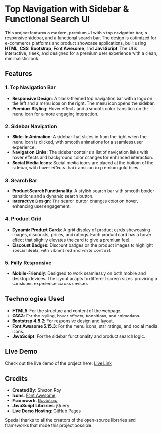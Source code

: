 # Top Navigation with Sidebar & Functional Search UI

This project features a modern, premium UI with a top navigation bar, a responsive sidebar, and a functional search bar. The design is optimized for e-commerce platforms and product showcase applications, built using **HTML**, **CSS**, **Bootstrap**, **Font Awesome**, and **JavaScript**. The UI is interactive, sleek, and designed for a premium user experience with a clean, minimalistic look.


## Features

### 1. Top Navigation Bar
- **Responsive Design**: A black-themed top navigation bar with a logo on the left and a menu icon on the right. The menu icon opens the sidebar.
- **Premium Styling**: Hover effects and a smooth color transition on the menu icon for a more engaging interaction.
  
### 2. Sidebar Navigation
- **Slide-In Animation**: A sidebar that slides in from the right when the menu icon is clicked, with smooth animations for a seamless user experience.
- **Navigation Links**: The sidebar contains a list of navigation links with hover effects and background color changes for enhanced interaction.
- **Social Media Icons**: Social media icons are placed at the bottom of the sidebar, with hover effects that transition to premium gold hues.

### 3. Search Bar
- **Product Search Functionality**: A stylish search bar with smooth border transitions and a dynamic search button.
- **Interactive Design**: The search button changes color on hover, enhancing user engagement.
  
### 4. Product Grid
- **Dynamic Product Cards**: A grid display of product cards showcasing images, discounts, prices, and ratings. Each product card has a hover effect that slightly elevates the card to give a premium feel.
- **Discount Badges**: Discount badges on the product images to highlight special deals, with vibrant red and white contrast.
  
### 5. Fully Responsive
- **Mobile-Friendly**: Designed to work seamlessly on both mobile and desktop devices. The layout adapts to different screen sizes, providing a consistent experience across devices.
  
## Technologies Used

- **HTML5**: For the structure and content of the webpage.
- **CSS3**: For the styling, hover effects, transitions, and animations.
- **Bootstrap 4.5.2**: For responsive design and layout.
- **Font Awesome 5.15.3**: For the menu icons, star ratings, and social media icons.
- **JavaScript**: For the sidebar functionality and product search logic.

## Live Demo

Check out the live demo of the project here: [Live Link](https://shozon-roy.github.io/Top-Navigation-Sidebar-And-Functional-Search-UI/)

## Credits

- **Created By**: Shozon Roy
- **Icons**: [Font Awesome](https://fontawesome.com/)
- **Framework**: [Bootstrap](https://getbootstrap.com/)
- **JavaScript Libraries**: jQuery
- **Live Demo Hosting**: GitHub Pages

Special thanks to all the creators of the open-source libraries and frameworks that made this project possible.

